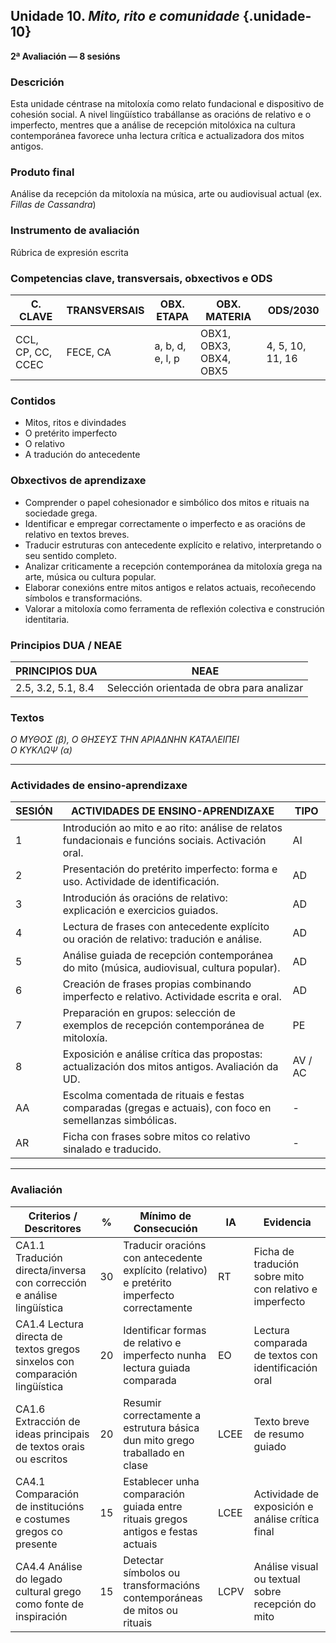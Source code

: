 ## Unidade 10. *Mito, rito e comunidade*  {.unidade-10}
**2ª Avaliación — 8 sesións**

### Descrición  
Esta unidade céntrase na mitoloxía como relato fundacional e dispositivo de cohesión social. A nivel lingüístico trabállanse as oracións de relativo e o imperfecto, mentres que a análise de recepción mitolóxica na cultura contemporánea favorece unha lectura crítica e actualizadora dos mitos antigos.

### Produto final  
Análise da recepción da mitoloxía na música, arte ou audiovisual actual (ex. *Fillas de Cassandra*)

### Instrumento de avaliación  
Rúbrica de expresión escrita

### Competencias clave, transversais, obxectivos e ODS

| C. CLAVE              | TRANSVERSAIS         | OBX. ETAPA         | OBX. MATERIA                      | ODS/2030         |
|-----------------------|----------------------|--------------------|----------------------------------|------------------|
| CCL, CP, CC, CCEC     | FECE, CA             | a, b, d, e, l, p    | OBX1, OBX3, OBX4, OBX5            | 4, 5, 10, 11, 16  |

### Contidos

- Mitos, ritos e divindades  
- O pretérito imperfecto  
- O relativo  
- A tradución do antecedente  

### Obxectivos de aprendizaxe

- Comprender o papel cohesionador e simbólico dos mitos e rituais na sociedade grega.  
- Identificar e empregar correctamente o imperfecto e as oracións de relativo en textos breves.  
- Traducir estruturas con antecedente explícito e relativo, interpretando o seu sentido completo.  
- Analizar criticamente a recepción contemporánea da mitoloxía grega na arte, música ou cultura popular.  
- Elaborar conexións entre mitos antigos e relatos actuais, recoñecendo símbolos e transformacións.  
- Valorar a mitoloxía como ferramenta de reflexión colectiva e construción identitaria.

### Principios DUA / NEAE

| PRINCIPIOS DUA        | NEAE                                                        |
|-----------------------|-------------------------------------------------------------|
| 2.5, 3.2, 5.1, 8.4     | Selección orientada de obra para analizar                   |

### Textos  
*Ο ΜΥΘΟΣ (β), Ο ΘΗΣΕΥΣ ΤΗΝ ΑΡΙΑΔΝΗΝ ΚΑΤΑΛΕΙΠΕΙ*  
*Ο ΚΥΚΛΩΨ (α)*

---

### Actividades de ensino-aprendizaxe

| SESIÓN | ACTIVIDADES DE ENSINO-APRENDIZAXE                                                                                         | TIPO     |
|--------|----------------------------------------------------------------------------------------------------------------------------|----------|
| 1      | Introdución ao mito e ao rito: análise de relatos fundacionais e funcións sociais. Activación oral.                       | AI       |
| 2      | Presentación do pretérito imperfecto: forma e uso. Actividade de identificación.                                          | AD       |
| 3      | Introdución ás oracións de relativo: explicación e exercicios guiados.                                                     | AD       |
| 4      | Lectura de frases con antecedente explícito ou oración de relativo: tradución e análise.                                 | AD       |
| 5      | Análise guiada de recepción contemporánea do mito (música, audiovisual, cultura popular).                                 | AD       |
| 6      | Creación de frases propias combinando imperfecto e relativo. Actividade escrita e oral.                                   | AD       |
| 7      | Preparación en grupos: selección de exemplos de recepción contemporánea de mitoloxía.                                     | PE       |
| 8      | Exposición e análise crítica das propostas: actualización dos mitos antigos. Avaliación da UD.                           | AV / AC  |
| AA     | Escolma comentada de rituais e festas comparadas (gregas e actuais), con foco en semellanzas simbólicas.                  | -        |
| AR     | Ficha con frases sobre mitos co relativo sinalado e traducido.                                                            | -        |

---

### Avaliación

| Criterios / Descritores                                                      | %  | Mínimo de Consecución                                                             | IA   | Evidencia                                                 |
|------------------------------------------------------------------------------|-----|------------------------------------------------------------------------------------|------|------------------------------------------------------------|
| CA1.1 Tradución directa/inversa con corrección e análise lingüística         | 30  | Traducir oracións con antecedente explícito (relativo) e pretérito imperfecto correctamente | RT   | Ficha de tradución sobre mito con relativo e imperfecto    |
| CA1.4 Lectura directa de textos gregos sinxelos con comparación lingüística  | 20  | Identificar formas de relativo e imperfecto nunha lectura guiada comparada         | EO   | Lectura comparada de textos con identificación oral        |
| CA1.6 Extracción de ideas principais de textos orais ou escritos             | 20  | Resumir correctamente a estrutura básica dun mito grego traballado en clase        | LCEE | Texto breve de resumo guiado                              |
| CA4.1 Comparación de institucións e costumes gregos co presente              | 15  | Establecer unha comparación guiada entre rituais gregos antigos e festas actuais   | LCEE | Actividade de exposición e análise crítica final           |
| CA4.4 Análise do legado cultural grego como fonte de inspiración             | 15  | Detectar símbolos ou transformacións contemporáneas de mitos ou rituais            | LCPV | Análise visual ou textual sobre recepción do mito          |